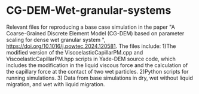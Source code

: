 # CG-DEM-Wet-granular-systems
Relevant files for reproducing a base case simulation in the paper "A Coarse-Grained Discrete Element Model (CG-DEM) based on parameter scaling for dense wet granular system
", https://doi.org/10.1016/j.powtec.2024.120581.
The files include:
1)The modified version of the ViscoelasticCapillarPM.cpp and ViscoelasticCapillarPM.hpp scripts in Yade-DEM source code, which includes the modification in the liquid viscous force and the calculation of the capillary force at the contact of two wet particles. 
2)Python scripts for running simulations. 
3) Data from base simulations in dry, wet without liquid migration, and wet with liquid migration. 
